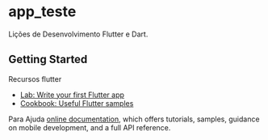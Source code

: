 # app_teste

Lições de  Desenvolvimento Flutter e Dart.

## Getting Started

Recursos flutter

- [Lab: Write your first Flutter app](https://flutter.dev/docs/get-started/codelab)
- [Cookbook: Useful Flutter samples](https://flutter.dev/docs/cookbook)

Para Ajuda
[online documentation](https://flutter.dev/docs), which offers tutorials,
samples, guidance on mobile development, and a full API reference.
